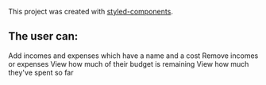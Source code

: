 

This project was created with [styled-components](https://styled-components.com/).

## The user can:

Add incomes and expenses which have a name and a cost
Remove incomes or expenses
View how much of their budget is remaining
View how much they've spent so far

